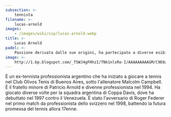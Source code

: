 ```yaml
---
subsection: >-
    tennista
filename: >-
    lucas-arnold
images:
    - /images/wiki/vip/lucas-arnold.webp
title: >-
    Lucas Arnold
padel: >-
    Passione derivata dalle sue origini, ha partecipato a diverse esibizioni. Altro appassionato di lunga data, una fotografia lo ritrae in campo al Pro Padel Tour Valencia Open del 2010.
image: >-
    http://1.bp.blogspot.com/_TSWJ4gFHhzI/TNk1nlxRo-I/AAAAAAAAAGM/C9E6a1JgYQY/s1600/027.jpg
---
```

È un ex-tennista professionista argentino che ha iniziato a giocare a tennis nel Club Olivos Tenis di Buenos Aires, sotto l'allenatore Malcolm Campbell. È il fratello minore di Patricio Arnold e divenne professionista nel 1994. Ha giocato diverse volte per la squadra argentina di Coppa Davis, dove ha debuttato nel 1997 contro il Venezuela. È stato l'avversario di Roger Federer nel primo match da professionista dello svizzero nel 1998, battendo la futura promessa del tennis allora 17enne.